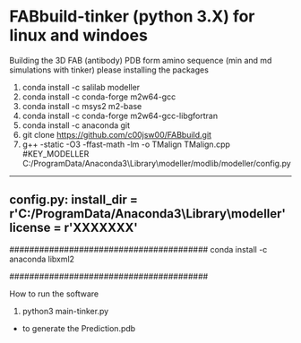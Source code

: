 # FABbuild-tinker (python 3.X) for linux and windoes
Building the 3D FAB (antibody) PDB form amino sequence (min and md simulations with tinker)
please installing the packages

1. conda install -c salilab modeller
2. conda install -c conda-forge m2w64-gcc
3. conda install -c msys2 m2-base
4. conda install -c conda-forge m2w64-gcc-libgfortran
5. conda install -c anaconda git
6. git clone https://github.com/c00jsw00/FABbuild.git
7. g++ -static -O3 -ffast-math -lm -o TMalign TMalign.cpp
#KEY_MODELLER
C:/ProgramData/Anaconda3\Library\modeller/modlib/modeller/config.py
-------------------------------------------------------------------
config.py:
install_dir = r'C:/ProgramData/Anaconda3\Library\modeller' 
license = r'XXXXXXX' 
-------------------------------------------------------------------
########################################
conda install -c anaconda libxml2

########################################


How to run the software 
1. python3 main-tinker.py
- to generate the Prediction.pdb
